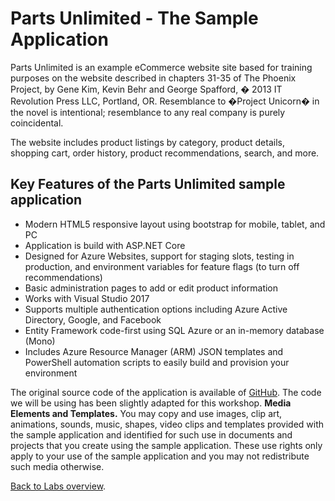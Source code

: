 # Parts Unlimited - The Sample Application

Parts Unlimited is an example eCommerce website site based for training purposes on the website described in chapters 31-35 of The Phoenix Project, by Gene Kim, Kevin Behr and George Spafford, � 2013 IT Revolution Press LLC, Portland, OR. Resemblance to �Project Unicorn� in the novel is intentional; resemblance to any real company is purely coincidental.

The website includes product listings by category, product details, shopping cart, order history, product recommendations, search, and more.

## Key Features of the Parts Unlimited sample application

- Modern HTML5 responsive layout using bootstrap for mobile, tablet, and PC
- Application is build with ASP.NET Core
- Designed for Azure Websites, support for staging slots, testing in production, and environment variables for feature flags (to turn off recommendations)
- Basic administration pages to add or edit product information
- Works with Visual Studio 2017
- Supports multiple authentication options including Azure Active Directory, Google, and Facebook
- Entity Framework code-first using SQL Azure or an in-memory database (Mono)
- Includes Azure Resource Manager (ARM) JSON templates and PowerShell automation scripts to easily build and provision your environment

The original source code of the application is available of [GitHub](https://github.com/Microsoft/PartsUnlimited). The code we will be using has been slightly adapted for this workshop.
**Media Elements and Templates.** You may copy and use images, clip art, animations, sounds, music, shapes, video clips and templates provided with the sample application and identified for such use in documents and projects that you create using the sample application. These use rights only apply to your use of the sample application and you may not redistribute such media otherwise.

[Back to Labs overview](../../Readme.md).
